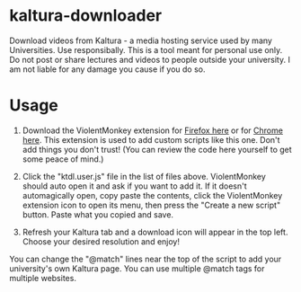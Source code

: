 # kaltura-downloader
Download videos from Kaltura - a media hosting service used by many Universities. Use responsibally. This is a tool meant for personal use only. Do not post or share lectures and videos to people outside your university. I am not liable for any damage you cause if you do so.

# Usage
1. Download the ViolentMonkey extension for [Firefox here](https://addons.mozilla.org/en-US/firefox/addon/violentmonkey/?utm_source=addons.mozilla.org&utm_medium=referral&utm_content=search) or for [Chrome here](https://chrome.google.com/webstore/detail/violentmonkey/jinjaccalgkegednnccohejagnlnfdag). This extension is used to add custom scripts like this one. Don't add things you don't trust! (You can review the code here yourself to get some peace of mind.)

2. Click the "ktdl.user.js" file in the list of files above. ViolentMonkey should auto open it and ask if you want to add it. If it doesn't automagically open, copy paste the contents, click the ViolentMonkey extension icon to open its menu, then press the "Create a new script" button. Paste what you copied and save.

3. Refresh your Kaltura tab and a download icon will appear in the top left. Choose your desired resolution and enjoy!

You can change the "@match" lines near the top of the script to add your university's own Kaltura page. You can use multiple @match tags for multiple websites.
